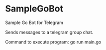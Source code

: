 # SampleGoBot
Sample Go Bot for Telegram

Sends messages to a telegram group chat.

Command to execute program: go run main.go
